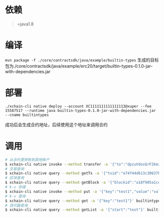 # 依赖
>=java1.8

# 编译

`mvn package -f ./core/contractsdk/java/example/builtin-types`
生成的目标包为./core/contractsdk/java/example/erc20/target/builtin-types-0.1.0-jar-with-dependencies.jar

# 部署

`./xchain-cli native deploy --account XC1111111111111113@xuper --fee 15587517 --runtime java builtin-types-0.1.0-jar-with-dependencies.jar --cname builtintypes`

成功后会生成合约地址，后续使用这个地址来调用合约

# 调用

``` bash
# 从合约里转账到其他账户
$ xchain-cli native invoke --method transfer -a '{"to":"dpzuVdosQrF2kmzumhVeFQZa1aYcdgFpN","amount":"10"}' builtintypes --fee 200000 --account XC1111111111111113@xuper
# 交易查询
$ xchain-cli native query --method getTx -a '{"txid":"e74f44d613c30637b6b0abbfa1f0ad4dc4fad3f36a947d0e7af8cdb216abd7b5"}' builtintypes
# 区块查询
$ xchain-cli native query --method getBlock -a '{"blockid":"a18f905a1ce81a78d0ea8c56002870cc046e3fc86064201bc398a4b3a2758ce2"}' builtintypes
# k-v 存储
$ xchain-cli native invoke --method put -a '{"key":"test1","value":"value1"}' builtintypes
# k-v 查询
$ xchain-cli native query --method get -a '{"key":"test1"}' builtintypes
# 迭代器查询
$ xchain-cli native query --method getList -a '{"start":"test"}' builtintypes
```